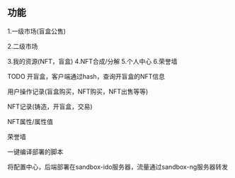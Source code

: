 
## 功能

1.一级市场(盲盒公售)

2.二级市场

3.我的资源(NFT，盲盒)
4.NFT合成/分解
5.个人中心
6.荣誉墙



TODO
开盲盒，客户端通过hash，查询开盲盒的NFT信息

用户操作记录(盲盒购买，NFT购买，NFT出售等等)

NFT记录(铸造，开盲盒，交易)

NFT属性/属性值

荣誉墙

一键编译部署的脚本

将配置中心，后端部署在sandbox-ido服务器，流量通过sandbox-ng服务器转发